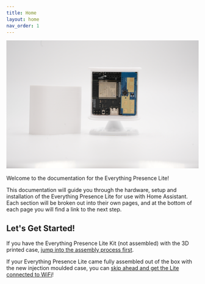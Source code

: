 ```yaml
---
title: Home
layout: home
nav_order: 1
---
```


![Everything Presence One](images/everything-presence-lite-front-shot-no-cover.jpg)

Welcome to the documentation for the Everything Presence Lite!

This documentation will guide you through the hardware, setup and installation of the Everything Presence Lite for use with Home Assistant. Each section will be broken out into their own pages, and at the bottom of each page you will find a link to the next step.

## Let's Get Started!

If you have the Everything Presence Lite Kit (not assembled) with the 3D printed case, [jump into the assembly process first](./hardware-overview.html).

If your Everything Presence Lite came fully assembled out of the box with the new injection moulded case, you can [skip ahead and get the Lite connected to WiFi](./updating.html)!
